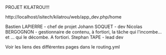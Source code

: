 PROJET KILATROU!!!

http://localhost/isitech/kilatrou/web/app_dev.php/home

Bastien LAPIERRE - chef de projet
Johann SOQUET - dev
Nicolas BERGOGNON - gestionnaire de contenu, à fortiori, la tâche qui l'incombe... et ... qui le décombe. A fortiori.
Stephan TAPE - lead dev

Voir les liens des différentes pages dans le routing.yml


